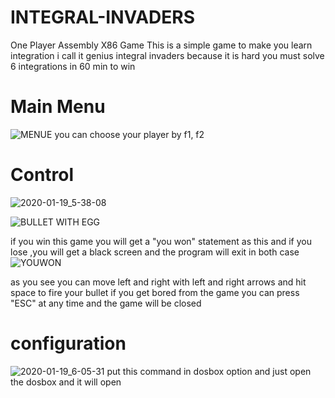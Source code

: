 # INTEGRAL-INVADERS
One Player Assembly X86 Game 
This is a simple game to make you learn integration i call it genius integral invaders
because it is hard you must solve 6 integrations in 60 min to win 

# Main Menu
![MENUE](https://user-images.githubusercontent.com/42709288/72674557-df039400-3a80-11ea-8cf5-9cf483ae68d0.png)
you can choose your player by f1, f2

# Control
![2020-01-19_5-38-08](https://user-images.githubusercontent.com/42709288/72674570-183c0400-3a81-11ea-8cf2-ca4d5a731402.png)

![BULLET WITH EGG](https://user-images.githubusercontent.com/42709288/72674682-1b83bf80-3a82-11ea-8d1d-02509cfdf571.png)

if you win this game you will get a "you won" statement as this and if you lose ,you will get a black screen and the program will
exit in both case
![YOUWON](https://user-images.githubusercontent.com/42709288/72674615-5e916300-3a81-11ea-88ff-34176bdce712.png)

as you see you can move left and right with left and right arrows and hit space to fire your bullet if you get bored from the game you can
press "ESC" at any time and the game will be closed

# configuration 
![2020-01-19_6-05-31](https://user-images.githubusercontent.com/42709288/72674652-c34cbd80-3a81-11ea-8b3e-29b6d6cec5bd.png)
put this command in dosbox option and just open the dosbox and it will open
